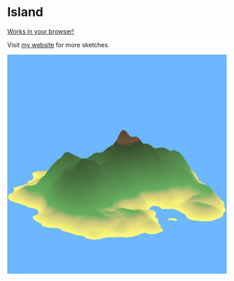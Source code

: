 # Island
[Works in your browser!](https://jobtalle.com/SketchIsland/)

Visit [my website](https://jobtalle.com/sketches.html) for more sketches.

![alt text](preview.png "Island")
